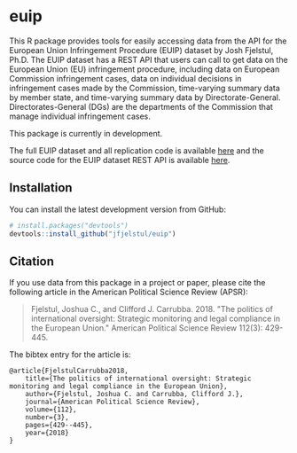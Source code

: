 # euip

This R package provides tools for easily accessing data from the API for the European Union Infringement Procedure (EUIP) dataset by Josh Fjelstul, Ph.D. The EUIP dataset has a REST API that users can call to get data on the European Union (EU) infringement procedure, including data on European Commission infringement cases, data on individual decisions in infringement cases made by the Commission, time-varying summary data by member state, and time-varying summary data by Directorate-General. Directorates-General (DGs) are the departments of the Commission that manage individual infringement cases.

This package is currently in development.

The full EUIP dataset and all replication code is available [here](https://github.com/jfjelstul/EU-infringement-data) and the source code for the EUIP dataset REST API is available [here](https://github.com/jfjelstul/EU-infringement-data-API).

## Installation

You can install the latest development version from GitHub:

```r
# install.packages("devtools")
devtools::install_github("jfjelstul/euip")
```

## Citation

If you use data from this package in a project or paper, please cite the following article in the American Political Science Review (APSR):

> Fjelstul, Joshua C., and Clifford J. Carrubba. 2018. "The politics of international oversight: Strategic monitoring and legal compliance in the European Union." American Political Science Review 112(3): 429-445.

The bibtex entry for the article is:

```
@article{FjelstulCarrubba2018,
    title={The politics of international oversight: Strategic monitoring and legal compliance in the European Union},
    author={Fjelstul, Joshua C. and Carrubba, Clifford J.},
    journal={American Political Science Review},
    volume={112},
    number={3},
    pages={429--445},
    year={2018}
}
```

